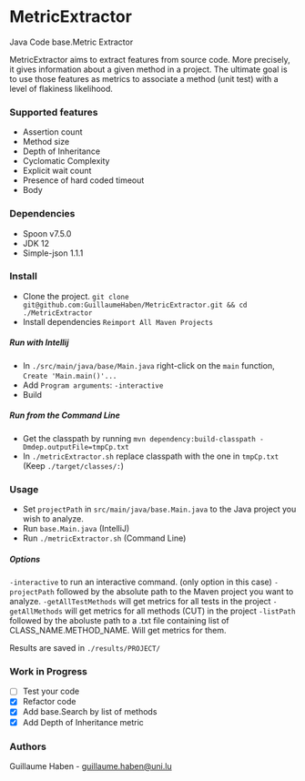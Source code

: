 # MetricExtractor
Java Code base.Metric Extractor 

MetricExtractor aims to extract features from source code. 
More precisely, it gives information about a given method in a project.
The ultimate goal is to use those features as metrics to associate a method
(unit test) with a level of flakiness likelihood.

### Supported features

- Assertion count
- Method size
- Depth of Inheritance
- Cyclomatic Complexity
- Explicit wait count
- Presence of hard coded timeout
- Body

### Dependencies

- Spoon v7.5.0
- JDK 12
- Simple-json 1.1.1

### Install

- Clone the project. `git clone git@github.com:GuillaumeHaben/MetricExtractor.git && cd ./MetricExtractor`
- Install dependencies `Reimport All Maven Projects`

##### Run with Intellij

- In `./src/main/java/base/Main.java` right-click on the `main` function, `Create 'Main.main()'...` 
- Add `Program arguments`: `-interactive`
- Build

##### Run from the Command Line

- Get the classpath by running `mvn dependency:build-classpath -Dmdep.outputFile=tmpCp.txt`
- In `./metricExtractor.sh` replace classpath with the one in `tmpCp.txt` (Keep `./target/classes/:`)

### Usage

- Set `projectPath` in `src/main/java/base.Main.java` to the Java project you wish to analyze.
- Run `base.Main.java` (IntelliJ)
- Run `./metricExtractor.sh` (Command Line)

##### Options

`-interactive` to run an interactive command. (only option in this case)
`-projectPath` followed by the absolute path to the Maven project you want to analyze.
`-getAllTestMethods` will get metrics for all tests in the project
`-getAllMethods` will get metrics for all methods (CUT) in the project
`-listPath` followed by the aboluste path to a .txt file containing list of CLASS_NAME.METHOD_NAME. Will get metrics for them.

Results are saved in `./results/PROJECT/`

### Work in Progress

- [ ] Test your code
- [x] Refactor code
- [x] Add base.Search by list of methods
- [x] Add Depth of Inheritance metric

### Authors

Guillaume Haben - guillaume.haben@uni.lu
